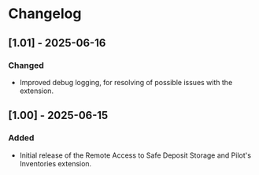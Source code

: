 # Changelog

## [1.01] - 2025-06-16

### Changed

- Improved debug logging, for resolving of possible issues with the extension.

## [1.00] - 2025-06-15

### Added

- Initial release of the Remote Access to Safe Deposit Storage and Pilot's Inventories extension.
